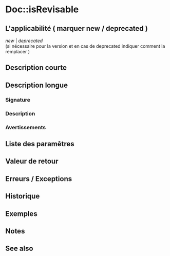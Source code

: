 # Doc::isRevisable 


## L'applicabilité ( marquer new / deprecated )

   *new* | *deprecated*   
   (si nécessaire  pour la version et en cas de deprecated indiquer comment la remplacer )

## Description courte


## Description longue


### Signature


### Description


### Avertissements


## Liste des paramêtres


## Valeur de retour


## Erreurs / Exceptions


## Historique


## Exemples


## Notes


## See also
